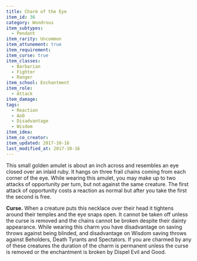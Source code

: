 ```yaml
---
title: Charm of the Eye
item_id: 36
category: Wondrous
item_subtypes:
  - Pendant
item_rarity: Uncommon
item_attunement: true
item_requirement:
item_curse: true
item_classes:
  - Barbarian
  - Fighter
  - Ranger
item_school: Enchantment
item_role:
  - Attack
item_damage:
tags:
  - Reaction
  - AoO
  - Disadvantage
  - Wisdom
item_idea:
item_co_creator:
item_updated: 2017-10-16
last_modified_at: 2017-10-16
---
```


This small golden amulet is about an inch across and resembles an eye closed over an inlaid ruby. It hangs on three frail chains coming from each corner of the eye. While wearing this amulet, you may make up to two attacks of opportunity per turn, but not against the same creature. The first attack of opportunity costs a reaction as normal but after you take the first the second is free.

<item-curse> **Curse.** When a creature puts this necklace over their head it tightens around their temples and the eye snaps open. It cannot be taken off unless the curse is removed and the chains cannot be broken despite their dainty appearance.
While wearing this charm you have disadvantage on saving throws against being blinded, and disadvantage on Wisdom saving throws against Beholders, Death Tyrants and Spectators. If you are charmed by any of these creatures the duration of the charm is permanent unless the curse is removed or the enchantment is broken by <magic-spell>Dispel Evil and Good</magic-spell>.
</item-curse>
